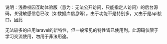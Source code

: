 说明：浅香校园互助体验版（意为：无法公开访问，只能指定人访问）的后台源码，关键敏感信息已改（如数据库信息等）。由于功能不是特别多，又由于是api接口，因此

无法较多的应用laravel的新特性，但一般常见的特性皆已使用到。此源码仅限于学习交流使用，勿用于非法用途。
